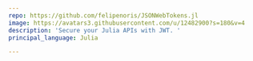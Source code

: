 ```yaml
---
repo: https://github.com/felipenoris/JSONWebTokens.jl
image: https://avatars3.githubusercontent.com/u/12482900?s=180&v=4
description: 'Secure your Julia APIs with JWT. '
principal_language: Julia

---
```


